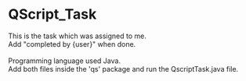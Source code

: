 # QScript_Task
This is the task which was assigned to me.<br>
Add "completed by {user}" when done.<br>
<br>
Programming language used Java.<br>
Add both files inside the 'qs' package and run the QscriptTask.java file.
